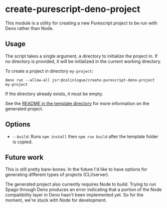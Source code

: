 # create-purescript-deno-project

This module is a utility for creating a new Purescript project to be run with Deno rather than Node.

## Usage

The script takes a single argument, a directory to initialize the project in. If no directory is provided, it will be initialized in the current working directory.

To create a project in directory `my-project`:
```
deno run --allow-all jsr:@colinlogue/create-purescript-deno-project my-project
```

If the directory already exists, it must be empty.

See the [README in the template directory](template/README.md) for more information on the generated project.

## Options

- `--build`: Runs `npm install` then `npm run build` after the template folder is copied.

## Future work

This is still pretty bare-bones. In the future I'd like to have options for generating different types of projects (CLI/server).

The generated project also currently requires Node to build. Trying to run Spago through Deno produces an error indicating that a portion of the Node compatibility layer in Deno hasn't been implemented yet. So for the moment, we're stuck with Node for development.
